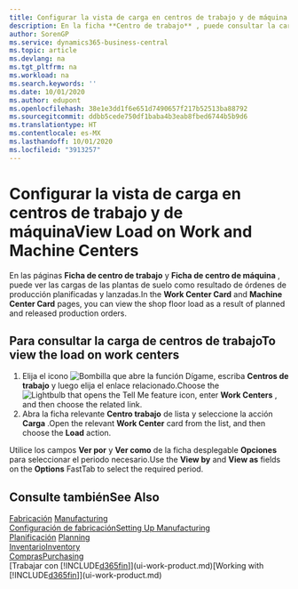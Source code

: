 ```yaml
---
title: Configurar la vista de carga en centros de trabajo y de máquina | Documentos de Microsoft
description: En la ficha **Centro de trabajo** , puede consultar la carga en los centros de trabajo como resultado de órdenes de producción lanzadas.
author: SorenGP
ms.service: dynamics365-business-central
ms.topic: article
ms.devlang: na
ms.tgt_pltfrm: na
ms.workload: na
ms.search.keywords: ''
ms.date: 10/01/2020
ms.author: edupont
ms.openlocfilehash: 38e1e3dd1f6e651d7490657f217b52513ba88792
ms.sourcegitcommit: ddbb5cede750df1baba4b3eab8fbed6744b5b9d6
ms.translationtype: HT
ms.contentlocale: es-MX
ms.lasthandoff: 10/01/2020
ms.locfileid: "3913257"
---
```

# <a name="view-load-on-work-and-machine-centers"></a><span data-ttu-id="2cbce-103">Configurar la vista de carga en centros de trabajo y de máquina</span><span class="sxs-lookup"><span data-stu-id="2cbce-103">View Load on Work and Machine Centers</span></span>
<span data-ttu-id="2cbce-104">En las páginas **Ficha de centro de trabajo** y **Ficha de centro de máquina** , puede ver las cargas de las plantas de suelo como resultado de órdenes de producción planificadas y lanzadas.</span><span class="sxs-lookup"><span data-stu-id="2cbce-104">In the **Work Center Card** and **Machine Center Card** pages, you can view the shop floor load as a result of planned and released production orders.</span></span>    

## <a name="to-view-the-load-on-work-centers"></a><span data-ttu-id="2cbce-105">Para consultar la carga de centros de trabajo</span><span class="sxs-lookup"><span data-stu-id="2cbce-105">To view the load on work centers</span></span>  
1.  <span data-ttu-id="2cbce-106">Elija el icono ![Bombilla que abre la función Dígame](media/ui-search/search_small.png "Dígame qué desea hacer"), escriba **Centros de trabajo** y luego elija el enlace relacionado.</span><span class="sxs-lookup"><span data-stu-id="2cbce-106">Choose the ![Lightbulb that opens the Tell Me feature](media/ui-search/search_small.png "Tell me what you want to do") icon, enter **Work Centers** , and then choose the related link.</span></span>  
2.  <span data-ttu-id="2cbce-107">Abra la ficha relevante **Centro trabajo** de lista y seleccione la acción **Carga** .</span><span class="sxs-lookup"><span data-stu-id="2cbce-107">Open the relevant **Work Center** card from the list, and then choose the **Load** action.</span></span>  

<span data-ttu-id="2cbce-108">Utilice los campos **Ver por** y **Ver como** de la ficha desplegable **Opciones** para seleccionar el periodo necesario.</span><span class="sxs-lookup"><span data-stu-id="2cbce-108">Use the **View by** and **View as** fields on the **Options** FastTab to select the required period.</span></span>  

## <a name="see-also"></a><span data-ttu-id="2cbce-109">Consulte también</span><span class="sxs-lookup"><span data-stu-id="2cbce-109">See Also</span></span>  
<span data-ttu-id="2cbce-110">[Fabricación](production-manage-manufacturing.md)  </span><span class="sxs-lookup"><span data-stu-id="2cbce-110">[Manufacturing](production-manage-manufacturing.md)  </span></span>  
[<span data-ttu-id="2cbce-111">Configuración de fabricación</span><span class="sxs-lookup"><span data-stu-id="2cbce-111">Setting Up Manufacturing</span></span>](production-configure-production-processes.md)  
<span data-ttu-id="2cbce-112">[Planificación](production-planning.md)    </span><span class="sxs-lookup"><span data-stu-id="2cbce-112">[Planning](production-planning.md)    </span></span>  
[<span data-ttu-id="2cbce-113">Inventario</span><span class="sxs-lookup"><span data-stu-id="2cbce-113">Inventory</span></span>](inventory-manage-inventory.md)  
[<span data-ttu-id="2cbce-114">Compras</span><span class="sxs-lookup"><span data-stu-id="2cbce-114">Purchasing</span></span>](purchasing-manage-purchasing.md)  
<span data-ttu-id="2cbce-115">[Trabajar con [!INCLUDE[d365fin](includes/d365fin_md.md)]](ui-work-product.md)</span><span class="sxs-lookup"><span data-stu-id="2cbce-115">[Working with [!INCLUDE[d365fin](includes/d365fin_md.md)]](ui-work-product.md)</span></span>
